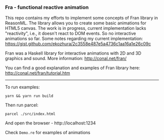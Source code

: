 ### Fra - functional reactive animation
This repo contains my efforts to implement some concepts of Fran library in ReasonML.
The library allows you to create some basic animations for HTML5 canvas.
The work is in progress, current implementation lacks "reactivity", i.e., it doesn't react to DOM events.
So no interactive animations so far. Some notes regarding my current implementation: https://gist.github.com/ekozhura/2c3558e487e5a4736c1aa16a1e26c09c

Fran was a Haskell library for interactive animations with 2D and 3D graphics and sound.
More information: http://conal.net/fran/

You can find a good explanation and examples of Fran library here: http://conal.net/fran/tutorial.htm

---

To run examples:

`yarn && yarn run build`

Then run parcel:

`parcel ./src/index.html`

And open the browser - http://localhost:1234

Check `Demo.re` for examples of animations
